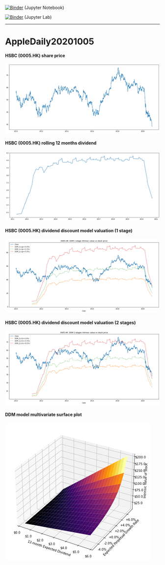 [![Binder](https://mybinder.org/badge_logo.svg)](https://mybinder.org/v2/gh/quantumsnowball/AppleDaily20201005/master) (Jupyter Notebook)  

[![Binder](https://mybinder.org/badge_logo.svg)](https://mybinder.org/v2/gh/quantumsnowball/AppleDaily20201005/master?urlpath=lab) (Jupyter Lab)

---

# AppleDaily20201005

#### HSBC (0005.HK) share price
![](results/0005_price.png "HSBC (0005.HK) share price")

#### HSBC (0005.HK) rolling 12 months dividend 
![](results/0005_dividend_rolling12m.png "HSBC (0005.HK) rolling 12 months dividend")

#### HSBC (0005.HK) dividend discount model valuation (1 stage)
![](results/0005_ddm_1stage.png "HSBC (0005.HK) dividend discount model valuation (1 stage)")

#### HSBC (0005.HK) dividend discount model valuation (2 stages)
![](results/0005_ddm_2stages.png "HSBC (0005.HK) dividend discount model valuation (2 stages)")

#### DDM model multivariate surface plot
![](results/ddm_multivirate_surface.png "DDM model multivariate surface plot")